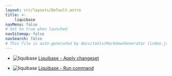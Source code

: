 ```yaml
---
layout: src/layouts/Default.astro
title: >-
    liquibase
navMenu: false
# Set to true when launched
navSitemap: false
navSearch: false
# This file is auto-generated by docs/tools/MarkdownGenerator (index.js)
---
```


<ul>

<li>

![liquibase](https://i.octopus.com/library/step-templates/liquibase.png) [Liquibase - Apply changeset](/integrations/liquibase/liquibase-apply-changeset)

</li>
        
<li>

![liquibase](https://i.octopus.com/library/step-templates/liquibase.png) [Liquibase - Run command](/integrations/liquibase/liquibase-run-command)

</li>
        
</ul>
